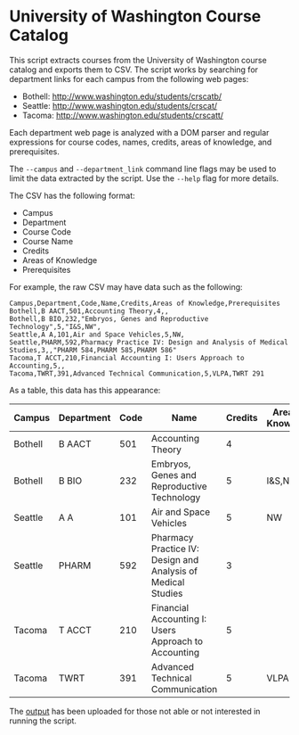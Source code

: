 # University of Washington Course Catalog

This script extracts courses from the University of Washington course catalog and exports them to CSV. The script works by searching for department links for each campus from the following web pages:

* Bothell: http://www.washington.edu/students/crscatb/
* Seattle: http://www.washington.edu/students/crscat/
* Tacoma: http://www.washington.edu/students/crscatt/

Each department web page is analyzed with a DOM parser and regular expressions for course codes, names, credits, areas of knowledge, and prerequisites.

The ```--campus``` and ```--department_link``` command line flags may be used to limit the data extracted by the script. Use the ```--help``` flag for more details.

The CSV has the following format:

* Campus
* Department
* Course Code
* Course Name
* Credits
* Areas of Knowledge
* Prerequisites

For example, the raw CSV may have data such as the following:

```
Campus,Department,Code,Name,Credits,Areas of Knowledge,Prerequisites
Bothell,B AACT,501,Accounting Theory,4,,
Bothell,B BIO,232,"Embryos, Genes and Reproductive Technology",5,"I&S,NW",
Seattle,A A,101,Air and Space Vehicles,5,NW,
Seattle,PHARM,592,Pharmacy Practice IV: Design and Analysis of Medical Studies,3,,"PHARM 584,PHARM 585,PHARM 586"
Tacoma,T ACCT,210,Financial Accounting I: Users Approach to Accounting,5,,
Tacoma,TWRT,391,Advanced Technical Communication,5,VLPA,TWRT 291
```

As a table, this data has this appearance:

| Campus | Department | Code | Name | Credits | Areas of Knowledge | Prerequisites |
| ------ | ---------- | ---- | ---- | ------- | ------------------ | ------------- |
| Bothell | B AACT | 501 | Accounting Theory | 4 | | |
| Bothell | B BIO | 232 | Embryos, Genes and Reproductive Technology | 5 | I&S,NW | |
| Seattle | A A | 101 | Air and Space Vehicles | 5 | NW | |
| Seattle | PHARM | 592 | Pharmacy Practice IV: Design and Analysis of Medical Studies | 3 | | PHARM 584,PHARM 585,PHARM 586 |
| Tacoma | T ACCT | 210 | Financial Accounting I: Users Approach to Accounting | 5 | | |
| Tacoma | TWRT | 391 | Advanced Technical Communication | 5 | VLPA | TWRT 291 |

The [output](uwcourses.csv) has been uploaded for those not able or not interested in running the script.

